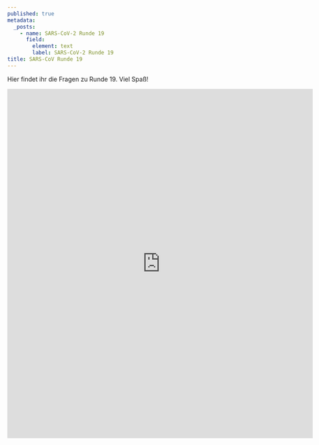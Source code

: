 ```yaml
---
published: true
metadata:
  _posts:
    - name: SARS-CoV-2 Runde 19
      field:
        element: text
        label: SARS-CoV-2 Runde 19
title: SARS-CoV Runde 19
---
```

Hier findet ihr die Fragen zu Runde 19. Viel Spaß!

<iframe src="https://forms.gle/6ysg7UgLJyNoRJr28" width="700" height="800" frameborder="0" marginheight="0" marginwidth="10"></iframe>
